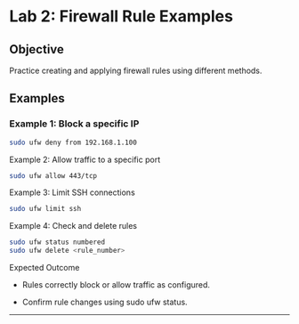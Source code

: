 # Lab 2: Firewall Rule Examples

## Objective
Practice creating and applying firewall rules using different methods.

## Examples

### Example 1: Block a specific IP
```bash
sudo ufw deny from 192.168.1.100
```
Example 2: Allow traffic to a specific port

```bash
sudo ufw allow 443/tcp
```

Example 3: Limit SSH connections

```bash
sudo ufw limit ssh
```

Example 4: Check and delete rules

```bash
sudo ufw status numbered
sudo ufw delete <rule_number>
```

Expected Outcome

- Rules correctly block or allow traffic as configured.

- Confirm rule changes using sudo ufw status.

---
